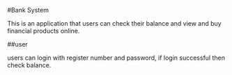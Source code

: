 #Bank System

This is an application that users can check their balance and view and buy financial products online.

##user

users can login with register number and password, if login successful then check balance.
